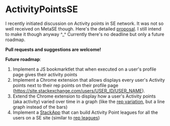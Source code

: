 # ActivityPointsSE

I recently initiated discussion on Activity points in SE network. It was not so well received on MetaSE though. Here's the detailed [proposal](https://meta.stackexchange.com/questions/306872/activity-points-on-the-se-network). I still intend to make it though anyway ^\_^ Currently there's no deadline but only a future roadmap. 

**Pull requests and suggestions are welcome!**

**Future roadmap**:

1. Implement a JS bookmarktlet that when executed on a user's profile page gives their activity points
2. Implement a Chrome extension that allows displays every user's Activity points next to their rep points on their profile page (https://site.stackexchange.com/users/USER_ID/USER_NAME).
3. Extend the Chrome extension to display how a user's Activity points (aka activity) varied over time in a graph (like the [rep variation](https://chemistry.stackexchange.com/users/5026/gaurang-tandon?tab=reputation&sort=graph&StartDate=2018-02-13%2015:06:08Z), but a line graph instead of the bars)
4. Implement a [StackApp](https://stackapps.com/) that can build Activity Point leagues for all the users on a SE site (similar to [rep leagues](https://stackexchange.com/leagues/431/alltime/chemistry))

